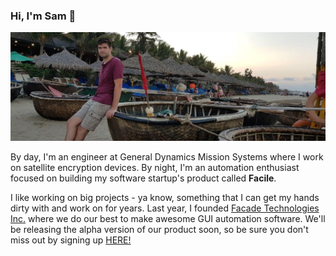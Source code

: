 ### Hi, I'm Sam 👋

![image](https://github.com/smalbadger/smalbadger/blob/master/coconut_boats.jpg)

By day, I'm an engineer at General Dynamics Mission Systems where I work on satellite encryption devices. By night, I'm an automation enthusiast focused on building my software startup's product called **Facile**.

I like working on big projects - ya know, something that I can get my hands dirty with and work on for years. Last year, I founded [Facade Technologies Inc.](https://github.com/facade-technologies-inc) where we do our best to make awesome GUI automation software. We'll be releasing the alpha version of our product soon, so be sure you don't miss out by signing up [HERE!](https://facade-technologies.com/)
